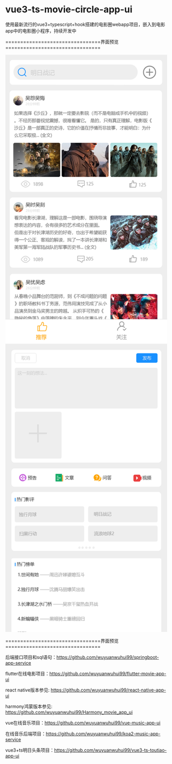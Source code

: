 # vue3-ts-movie-circle-app-ui
使用最新流行的vue3+typescript+hook搭建的电影圈webapp项目，嵌入到电影app中的电影圈小程序，持续开发中

================================界面预览================================

![手机端预览效果图7](./电影圈.jpg)
![手机端预览效果图7](./发说说.jpg)

================================界面预览================================

后端接口项目和sql语句：https://github.com/wuyuanwuhui99/springboot-app-service

flutter在线电影项目：https://github.com/wuyuanwuhui99/flutter-movie-app-ui

react native版本参见: https://github.com/wuyuanwuhui99/react-native-app-ui

harmony鸿蒙版本参见: https://github.com/wuyuanwuhui99/Harmony_movie_app_ui

vue在线音乐项目：https://github.com/wuyuanwuhui99/vue-music-app-ui

在线音乐后端项目：https://github.com/wuyuanwuhui99/koa2-music-app-service

vue3+ts明日头条项目：https://github.com/wuyuanwuhui99/vue3-ts-toutiao-app-ui
